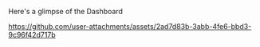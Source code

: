 Here's a glimpse of the Dashboard

https://github.com/user-attachments/assets/2ad7d83b-3abb-4fe6-bbd3-9c96f42d717b
